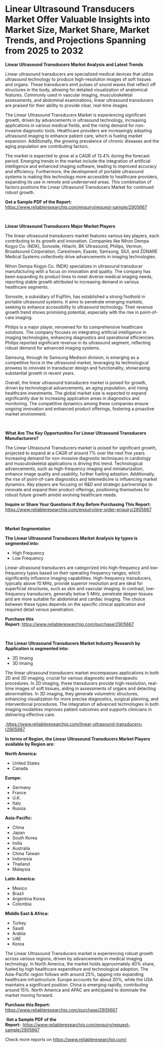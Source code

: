 <p><h1>Linear Ultrasound Transducers Market Offer Valuable Insights into Market Size, Market Share, Market Trends, and Projections Spanning from 2025 to 2032</h1></p><p><strong>Linear Ultrasound Transducers Market Analysis and Latest Trends</strong></p>
<p><p>Linear ultrasound transducers are specialized medical devices that utilize ultrasound technology to produce high-resolution images of soft tissues and organs. These transducers emit pulses of sound waves that reflect off structures in the body, allowing for detailed visualization of anatomical features. Commonly used in vascular imaging, musculoskeletal assessments, and abdominal examinations, linear ultrasound transducers are praised for their ability to provide clear, real-time images.</p><p>The Linear Ultrasound Transducers Market is experiencing significant growth, driven by advancements in ultrasound technology, increasing applications in various medical fields, and the rising demand for non-invasive diagnostic tools. Healthcare providers are increasingly adopting ultrasound imaging to enhance patient care, which is fueling market expansion. Additionally, the growing prevalence of chronic diseases and the aging population are contributing factors.</p><p>The market is expected to grow at a CAGR of 13.4% during the forecast period. Emerging trends in the market include the integration of artificial intelligence and enhanced imaging software, leading to improved accuracy and efficiency. Furthermore, the development of portable ultrasound systems is making this technology more accessible to healthcare providers, expanding its use in remote and underserved areas. This combination of factors positions the Linear Ultrasound Transducers Market for continued robust growth.</p></p>
<p><strong>Get a Sample PDF of the Report:&nbsp;</strong> <a href="https://www.reliableresearchiq.com/enquiry/request-sample/2905667?utm_campaign=3385&utm_medium=2&utm_source=Github&utm_content=ia&utm_term=12032025&utm_id=linear-ultrasound-transducers">https://www.reliableresearchiq.com/enquiry/request-sample/2905667</a></p>
<p>&nbsp;</p>
<p><strong>Linear Ultrasound Transducers Major Market Players</strong></p>
<p><p>The linear ultrasound transducers market features various key players, each contributing to its growth and innovation. Companies like Nihon Dempa Kogyo Co. (NDK), Sonosite, Hitachi, BK Ultrasound, Philips, Vermon, Broadsound Corporation, Carestream, Esaote, Samsung, SIUI, and ZONARE Medical Systems collectively drive advancements in imaging technologies.</p><p>Nihon Dempa Kogyo Co. (NDK) specializes in ultrasound transducer manufacturing with a focus on innovation and quality. The company has been expanding its product lines to meet diverse medical imaging needs, reporting stable growth attributed to increasing demand in various healthcare segments.</p><p>Sonosite, a subsidiary of Fujifilm, has established a strong foothold in portable ultrasound systems. It aims to penetrate emerging markets, seeking to enhance accessibility to ultrasound technology. Their revenue growth trend shows promising potential, especially with the rise in point-of-care imaging.</p><p>Philips is a major player, renowned for its comprehensive healthcare solutions. The company focuses on integrating artificial intelligence in imaging technologies, enhancing diagnostics and operational efficiencies. Philips reported significant revenue in its ultrasound segment, reflecting robust demand for advanced imaging systems.</p><p>Samsung, through its Samsung Medison division, is emerging as a competitive force in the ultrasound market, leveraging its technological prowess to innovate in transducer design and functionality, showcasing substantial growth in recent years.</p><p>Overall, the linear ultrasound transducers market is poised for growth, driven by technological advancements, an aging population, and rising healthcare investments. The global market size is expected to expand significantly due to increasing application areas in diagnostics and monitoring. The competitive dynamics among these companies ensure ongoing innovation and enhanced product offerings, fostering a proactive market environment.</p></p>
<p>&nbsp;</p>
<p><strong>What Are The Key Opportunities For Linear Ultrasound Transducers Manufacturers?</strong></p>
<p><p>The Linear Ultrasound Transducers market is poised for significant growth, projected to expand at a CAGR of around 7% over the next five years. Increasing demand for non-invasive diagnostic techniques in cardiology and musculoskeletal applications is driving this trend. Technological advancements, such as high-frequency imaging and miniaturization, enhance image quality and usability, further fueling adoption. Additionally, the rise of point-of-care diagnostics and telemedicine is influencing market dynamics. Key players are focusing on R&D and strategic partnerships to innovate and expand their product offerings, positioning themselves for robust future growth amidst evolving healthcare needs.</p></p>
<p><strong>Inquire or Share Your Questions If Any Before Purchasing This Report:</strong> <a href="https://www.reliableresearchiq.com/enquiry/pre-order-enquiry/2905667?utm_campaign=3385&utm_medium=2&utm_source=Github&utm_content=ia&utm_term=12032025&utm_id=linear-ultrasound-transducers">https://www.reliableresearchiq.com/enquiry/pre-order-enquiry/2905667</a></p>
<p>&nbsp;</p>
<p><strong>Market Segmentation</strong></p>
<p><strong>The Linear Ultrasound Transducers Market Analysis by types is segmented into:</strong></p>
<p><ul><li>High Frequency</li><li>Low Frequency</li></ul></p>
<p><p>Linear ultrasound transducers are categorized into high-frequency and low-frequency types based on their operating frequency ranges, which significantly influence imaging capabilities. High-frequency transducers, typically above 10 MHz, provide superior resolution and are ideal for superficial structures, such as skin and vascular imaging. In contrast, low-frequency transducers, generally below 5 MHz, penetrate deeper tissues and are more suitable for abdominal and cardiac imaging. The choice between these types depends on the specific clinical application and required detail versus penetration.</p></p>
<p><strong>Purchase this Report:&nbsp;</strong><a href="https://www.reliableresearchiq.com/purchase/2905667?utm_campaign=3385&utm_medium=2&utm_source=Github&utm_content=ia&utm_term=12032025&utm_id=linear-ultrasound-transducers">https://www.reliableresearchiq.com/purchase/2905667</a></p>
<p>&nbsp;</p>
<p><strong>The Linear Ultrasound Transducers Market Industry Research by Application is segmented into:</strong></p>
<p><ul><li>2D Imaing</li><li>3D Imaing</li></ul></p>
<p><p>The linear ultrasound transducers market encompasses applications in both 2D and 3D imaging, crucial for various diagnostic and therapeutic procedures. In 2D imaging, these transducers provide high-resolution, real-time images of soft tissues, aiding in assessments of organs and detecting abnormalities. In 3D imaging, they generate volumetric structures, enhancing visualization for more precise diagnostics, surgical planning, and interventional procedures. The integration of advanced technologies in both imaging modalities improves patient outcomes and supports clinicians in delivering effective care.</p></p>
<p><a href="https://www.reliableresearchiq.com/linear-ultrasound-transducers-r2905667?utm_campaign=3385&utm_medium=2&utm_source=Github&utm_content=ia&utm_term=12032025&utm_id=linear-ultrasound-transducers">&nbsp;https://www.reliableresearchiq.com/linear-ultrasound-transducers-r2905667</a></p>
<p><strong>In terms of Region, the Linear Ultrasound Transducers Market Players available by Region are:</strong></p>
<p>
    <p> <strong> North America: </strong>
        <ul>
            <li>United States</li>
            <li>Canada</li>
        </ul>
        </p> 
    <p> <strong> Europe: </strong>
        <ul>
            <li>Germany</li>
            <li>France</li>
            <li>U.K.</li>
            <li>Italy</li>
            <li>Russia</li>
        </ul>
        </p> 
    <p> <strong> Asia-Pacific: </strong>
        <ul>
            <li>China</li>
            <li>Japan</li>
            <li>South Korea</li>
            <li>India</li>
            <li>Australia</li>
            <li>China Taiwan</li>
            <li>Indonesia</li>
            <li>Thailand</li>
            <li>Malaysia</li>
        </ul>
        </p> 
    <p> <strong> Latin America: </strong>
        <ul>
            <li>Mexico</li>
            <li>Brazil</li>
            <li>Argentina Korea</li>
            <li>Colombia</li>
        </ul>
        </p> 
    <p> <strong> Middle East & Africa: </strong>
        <ul>
            <li>Turkey</li>
            <li>Saudi</li>
            <li>Arabia</li>
            <li>UAE</li>
            <li>Korea</li>
        </ul>
    </p>
    </p>
<p><p>The Linear Ultrasound Transducers market is experiencing robust growth across various regions, driven by advancements in medical imaging technology. In North America, the market holds approximately 40% share, fueled by high healthcare expenditure and technological adoption. The Asia-Pacific region follows with around 25%, tapping into expanding healthcare infrastructure. Europe accounts for about 20%, while the USA maintains a significant position. China is emerging rapidly, contributing around 15%. North America and APAC are anticipated to dominate the market moving forward.</p></p>
<p><strong>Purchase this Report: </strong><a href="https://www.reliableresearchiq.com/purchase/2905667?utm_campaign=3385&utm_medium=2&utm_source=Github&utm_content=ia&utm_term=12032025&utm_id=linear-ultrasound-transducers">https://www.reliableresearchiq.com/purchase/2905667</a></p>
<p>&nbsp;<strong>Get a Sample PDF of the Report:&nbsp;&nbsp;</strong><a href="https://www.reliableresearchiq.com/enquiry/request-sample/2905667?utm_campaign=3385&utm_medium=2&utm_source=Github&utm_content=ia&utm_term=12032025&utm_id=linear-ultrasound-transducers">https://www.reliableresearchiq.com/enquiry/request-sample/2905667</a></p>
<p><strong></strong></p>
<p>Check more reports on <a href="https://www.reliableresearchiq.com/?utm_campaign=3385&utm_medium=2&utm_source=Github&utm_content=ia&utm_term=12032025&utm_id=linear-ultrasound-transducers">https://www.reliableresearchiq.com/</a></p>